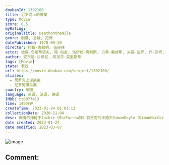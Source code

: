 ```yaml
---
doubanId: 1302100
title: 尼罗河上的惨案
type: Movie
score: 8.5
myRating: 
originalTitle: DeathontheNile
genre: 剧情, 悬疑, 犯罪
datePublished: 1978-09-29
director: 约翰·吉勒明, 伍经纬
actor: 彼得·乌斯蒂诺夫, 简·伯金, 洛伊丝·奇利斯, 贝蒂·戴维斯, 米娅·法罗, 乔·芬奇, 奥丽维娅·赫西, ·乔哈尔, 乔治·肯尼迪, 安吉拉·兰斯伯瑞, 西蒙·麦考金戴尔, 大卫·尼文, 玛吉·史密斯, 杰克·瓦尔登, 哈里·安德鲁斯, 童自荣, 邱岳峰, 毕克, 西莉亚·伊姆里, 李梓, 乔榛, 赵慎之, 萨姆·沃纳梅克, 芭芭拉·希克斯, 萨伊德·杰弗瑞, undefined
author: 安东尼·沙弗尼, 阿加莎·克里斯蒂
tags: [Movie]
state: 看过
url: https://movie.douban.com/subject/1302100/
aliases:
  - 尼罗河上谋杀案
  - 尼罗河谋杀案
country: 英国
language: 英语, 法语, 德语
IMDb: tt0077413
time: 140分钟
createTime: 2023-01-24 01:01:13
collectionDate: 2020-11-04
desc: 痴情的神枪手Jackie（MiaFarrow饰）将贫穷的未婚夫SimonDoyle（SimonMacCorkindale饰）介绍到朋友LinnetRidgeway（LoisChil...
date created: 2023-01-24
date modified: 2023-03-07
---
```


![image](p2366278130.jpg)

Comment:
---
